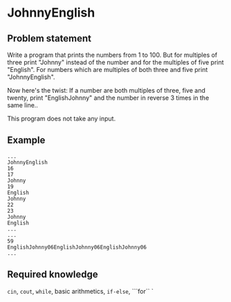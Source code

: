 JohnnyEnglish
============

Problem statement
-------------------------------

Write a program that prints the numbers from 1 to 100. But for multiples of three print "Johnny" instead of the number and for the multiples of five print "English". For numbers which are multiples of both three and five print "JohnnyEnglish".

Now here's the twist: If a number are both multiples of three, five and twenty, print "EnglishJohnny" and the number in reverse 3 times in the same line..

This program does not take any input.

Example
-------
    ...
    JohnnyEnglish
    16
    17
    Johnny
    19
    English
    Johnny
    22
    23
    Johnny
    English
    ...
    ...
    59
    EnglishJohnny06EnglishJohnny06EnglishJohnny06
    ...

Required knowledge
---------------------------------
```cin```, ```cout```, ```while```, basic arithmetics, ```if-else```, ```for``  `
